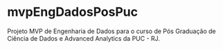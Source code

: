 # mvpEngDadosPosPuc
Projeto MVP de Engenharia de Dados para o curso de Pós Graduação de Ciência de Dados e Advanced Analytics da PUC - RJ. 
